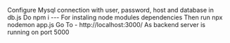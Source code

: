 Configure Mysql connection with user, password, host and database in db.js
Do npm i --- For instaling node modules dependencies
Then run npx nodemon app.js
Go To - http://localhost:3000/ As backend server is running on port 5000